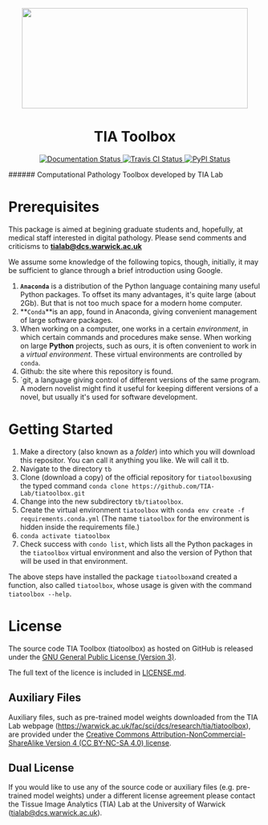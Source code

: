 <p align="center">
  <img width="450" height="200" src="https://warwick.ac.uk/fac/sci/dcs/research/tia/tiatoolbox/files/tialab_logo.png">
</p>
<h1 align="center">TIA Toolbox</h1>
<p align="center">
  <a href="https://tia-toolbox.readthedocs.io/en/latest/?badge=latest">
    <img src="https://readthedocs.org/projects/tia-toolbox/badge/?version=latest" alt="Documentation Status" />
  </a>
  <a href="https://travis-ci.org/TIA-Lab/tiatoolbox">
    <img src="https://travis-ci.org/TIA-Lab/tiatoolbox.svg?branch=master" alt="Travis CI Status" />
  </a>
  <a href="https://badge.fury.io/py/tiatoolbox">
    <img src="https://badge.fury.io/py/tiatoolbox.svg" alt="PyPI Status" />
  </a>
</p>
###### Computational Pathology Toolbox developed by TIA Lab

# Prerequisites

This package is aimed at begining graduate students and, hopefully, at medical staff interested in digital pathology. Please send comments and criticisms to **tialab@dcs.warwick.ac.uk**

We assume some knowledge of the following topics, though, initially, it may be sufficient to glance through a brief introduction using Google.

1. **`Anaconda`** is a distribution of the Python language containing many useful Python packages. To offset its many advantages, it's quite large (about 2Gb). But that is not too much space for a modern home computer.
2. **`Conda`**is an app, found in Anaconda, giving convenient management of large software packages.
3. When working on a computer, one works in a certain *environment*, in which certain commands and procedures make sense. When working on large **Python** projects, such as ours, it is often convenient to work in a *virtual environment*. These virtual environments are controlled by `conda`. 
4. Github: the site where this repository is found.
5. `git, a language giving control of different versions of the same program. A modern novelist might find it useful for keeping different versions of a novel, but usually it's used for software development.

Getting Started
===============

1. Make a directory (also known as a *folder*) into which you will download this repositor. You can call it anything you like. We will call it tb.
2. Navigate to the directory `tb`
3. Clone (download a copy) of the official repository for `tiatoolbox`using the typed command
   `conda clone https://github.com/TIA-Lab/tiatoolbox.git` 
4. Change into the new subdirectory `tb/tiatoolbox`.
5. Create the virtual environment `tiatoolbox` with
   `conda env create -f requirements.conda.yml`
   (The name `tiatoolbox` for the environment is hidden inside the requirements file.)
6. `conda activate tiatoolbox`
7. Check success with `condo list`, which lists all the Python packages in the `tiatoolbox` virtual environment and also the version of Python that will be used in that environment.

The above steps have installed the package `tiatoolbox`and created a function, also called `tiatoolbox`, whose usage is given with the command
`tiatoolbox --help`.




License
=======

The source code TIA Toolbox (tiatoolbox) as hosted on GitHub is released under the [GNU General Public License (Version 3)].

The full text of the licence is included in [LICENSE.md](https://raw.githubusercontent.com/TIA-Lab/tiatoolbox/develop/LICENSE.md).

[GNU General Public License (Version 3)]: https://www.gnu.org/licenses/gpl-3.0.html


Auxiliary Files
---------------

Auxiliary files, such as pre-trained model weights downloaded from the TIA Lab webpage (https://warwick.ac.uk/fac/sci/dcs/research/tia/tiatoolbox), are provided under the [Creative Commons Attribution-NonCommercial-ShareAlike Version 4 (CC BY-NC-SA 4.0) license](https://creativecommons.org/licenses/by-nc-sa/4.0/).


Dual License
------------

If you would like to use any of the source code or auxiliary files (e.g. pre-trained model weights) under a different license agreement please contact the Tissue Image Analytics (TIA) Lab at the University of Warwick (tialab@dcs.warwick.ac.uk).

